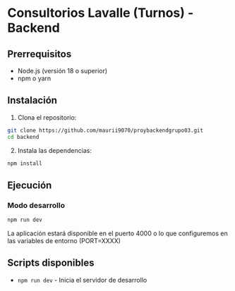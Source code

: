 # Consultorios Lavalle (Turnos) - Backend

## Prerrequisitos

-   Node.js (versión 18 o superior)
-   npm o yarn

## Instalación

1. Clona el repositorio:

```bash
git clone https://github.com/maurii9070/proybackendgrupo03.git
cd backend
```

2. Instala las dependencias:

```bash
npm install
```

## Ejecución

### Modo desarrollo

```bash
npm run dev
```

La aplicación estará disponible en el puerto 4000 o lo que configuremos en las variables de entorno (PORT=XXXX)

## Scripts disponibles

-   `npm run dev` - Inicia el servidor de desarrollo
